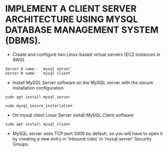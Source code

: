 # IMPLEMENT A CLIENT SERVER ARCHITECTURE USING MYSQL DATABASE MANAGEMENT SYSTEM (DBMS).

- Create and configure two Linux-based virtual servers (EC2 instances in AWS).
```
Server A name - `mysql server`
Server B name - `mysql client`
```

- Install MySQL Server software on the MySQL server with the secure installation configuration

```sudo apt install mysql_server```

```sudo mysql_secure_installation```

- On mysql client Linux Server install MySQL Client software

```sudo apt install mysql_client```

- MySQL server uses TCP port 3306 by default, so you will have to open it by creating a new entry in ‘Inbound rules’ in ‘mysql server’ Security Groups.